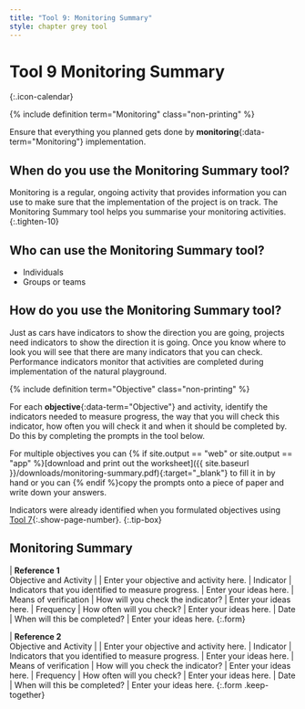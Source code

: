 ```yaml
---
title: "Tool 9: Monitoring Summary"
style: chapter grey tool
---
```


# **Tool 9** Monitoring Summary
{:.icon-calendar}

{% include definition term="Monitoring" class="non-printing" %}

Ensure that everything you planned gets done by **monitoring**{:data-term="Monitoring"} implementation.

## When do you use the Monitoring Summary tool?

Monitoring is a regular, ongoing activity that provides information you can use to make sure that the implementation of the project is on track. The Monitoring Summary tool helps you summarise your monitoring activities.
{:.tighten-10}

## Who can use the Monitoring Summary tool?

-   Individuals
-   Groups or teams

## How do you use the Monitoring Summary tool?

Just as cars have indicators to show the direction you are going, projects need indicators to show the direction it is going. Once you know where to look you will see that there are many indicators that you can check. Performance indicators monitor that activities are completed during implementation of the natural playground.

{% include definition term="Objective" class="non-printing" %}

For each **objective**{:data-term="Objective"} and activity, identify the indicators needed to measure progress, the way that you will check this indicator, how often you will check it and when it should be completed by. Do this by completing the prompts in the tool below.

For multiple objectives you can {% if site.output == "web" or site.output == "app" %}[download and print out the worksheet]({{ site.baseurl }}/downloads/monitoring-summary.pdf){:target="_blank"} to fill it in by hand or you can {% endif %}copy the prompts onto a piece of paper and write down your answers.

Indicators were already identified when you formulated objectives using [Tool 7](06-07.html){:.show-page-number}.
{:.tip-box}

## Monitoring Summary

| **Reference 1** <br>Objective and Activity |  | Enter your objective and activity here.
| Indicator | Indicators that you identified to measure progress. | Enter your ideas here.
| Means of verification | How will you check the indicator? | Enter your ideas here.
| Frequency | How often will you check? | Enter your ideas here.
| Date | When will this be completed? | Enter your ideas here.
{:.form}

| **Reference 2** <br>Objective and Activity |  | Enter your objective and activity here.
| Indicator | Indicators that you identified to measure progress. | Enter your ideas here.
| Means of verification | How will you check the indicator? | Enter your ideas here.
| Frequency | How often will you check? | Enter your ideas here.
| Date | When will this be completed? | Enter your ideas here.
{:.form .keep-together}
